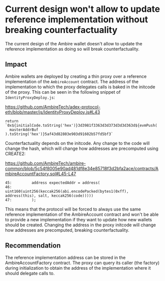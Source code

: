 # Current design won't allow to update reference implementation without breaking counterfactuality

The current design of the Ambire wallet doesn't allow to update the reference implementation as doing so will break counterfactuality.

## Impact

Ambire wallets are deployed by creating a thin proxy over a reference implementation of the `AmbireAccount` contract. The address of the implementation to which the proxy delegates calls is baked in the initcode of the proxy. This can be seen in the following snippet of `IdentityProxyDeploy.js`:

https://github.com/AmbireTech/adex-protocol-eth/blob/master/js/IdentityProxyDeploy.js#L43

```solidity
return `0x${initialCode.toString('hex')}3d3981f3363d3d373d3d3d363d${evmPush(
  masterAddrBuf
).toString('hex')}5af43d82803e903d91602b57fd5bf3`
```

Counterfactuality depends on the initcode. Any change to the code will change the hash, which will change how addresses are precomputed using CREATE2:

https://github.com/AmbireTech/ambire-common/blob/5c54f8005e90ad481df8e34e85718f3d2bfa2ace/contracts/AmbireAccountFactory.sol#L45-L47

```solidity
45: 		address expectedAddr = address(
46: 			uint160(uint256(keccak256(abi.encodePacked(bytes1(0xff), address(this), salt, keccak256(code)))))
47: 		);
```

This means that the protocol will be forced to always use the same reference implementation of the AmbireAccount contract and won't be able to provide a new implementation if they want to update how new wallets should be created. Changing the address in the proxy initcode will change how addresses are precomputed, breaking counterfactuality.

## Recommendation

The reference implementation address can be stored in the AmbireAccountFactory contract. The proxy can query its caller (the factory) during initialization to obtain the address of the implementation where it should delegate calls to.
